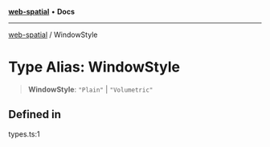 [**web-spatial**](../README.md) • **Docs**

***

[web-spatial](../globals.md) / WindowStyle

# Type Alias: WindowStyle

> **WindowStyle**: `"Plain"` \| `"Volumetric"`

## Defined in

types.ts:1
